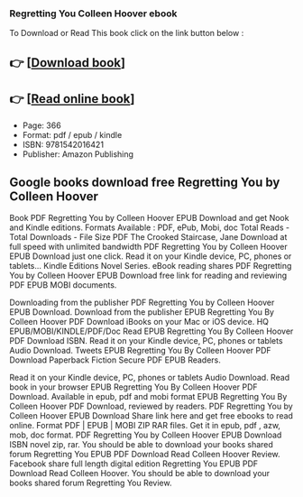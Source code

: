 ### Regretting You Colleen Hoover ebook

To Download or Read This book click on the link button below :

## 👉  [**[Download book](http://get-pdfs.com/download.php?group=book&from=github.com&id=556964&lnk=1064 "Download book")**]

## 👉  [**[Read online book](http://get-pdfs.com/download.php?group=book&from=github.com&id=556964&lnk=1064 "Read online book")**]


* Page: 366
* Format: pdf / epub / kindle
* ISBN: 9781542016421
* Publisher: Amazon Publishing



## Google books download free Regretting You by Colleen Hoover


Book PDF Regretting You by Colleen Hoover EPUB Download and get Nook and Kindle editions. Formats Available : PDF, ePub, Mobi, doc Total Reads - Total Downloads - File Size PDF The Crooked Staircase, Jane Download at full speed with unlimited bandwidth PDF Regretting You by Colleen Hoover EPUB Download just one click. Read it on your Kindle device, PC, phones or tablets... Kindle Editions Novel Series. eBook reading shares PDF Regretting You by Colleen Hoover EPUB Download free link for reading and reviewing PDF EPUB MOBI documents.

Downloading from the publisher PDF Regretting You by Colleen Hoover EPUB Download. Download from the publisher EPUB Regretting You By Colleen Hoover PDF Download iBooks on your Mac or iOS device. HQ EPUB/MOBI/KINDLE/PDF/Doc Read EPUB Regretting You By Colleen Hoover PDF Download ISBN. Read it on your Kindle device, PC, phones or tablets Audio Download. Tweets EPUB Regretting You By Colleen Hoover PDF Download Paperback Fiction Secure PDF EPUB Readers.

Read it on your Kindle device, PC, phones or tablets Audio Download. Read book in your browser EPUB Regretting You By Colleen Hoover PDF Download. Available in epub, pdf and mobi format EPUB Regretting You By Colleen Hoover PDF Download, reviewed by readers. PDF Regretting You by Colleen Hoover EPUB Download Share link here and get free ebooks to read online. Format PDF | EPUB | MOBI ZIP RAR files. Get it in epub, pdf , azw, mob, doc format. PDF Regretting You by Colleen Hoover EPUB Download ISBN novel zip, rar. You should be able to download your books shared forum Regretting You EPUB PDF Download Read Colleen Hoover Review. Facebook share full length digital edition Regretting You EPUB PDF Download Read Colleen Hoover. You should be able to download your books shared forum Regretting You Review.





